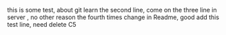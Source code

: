 this is some test, about git learn
the second line, come on
the three line in server , no other reason
the fourth times change in Readme, good
add this test line, need delete
C5 
